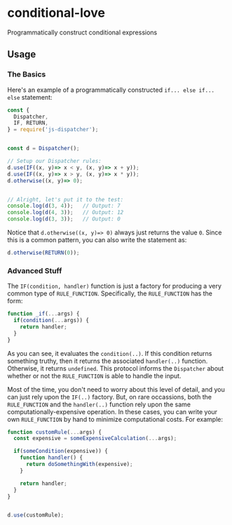 # conditional-love #

Programmatically construct conditional expressions

## Usage ##

### The Basics ###

Here's an example of a programmatically constructed `if... else if... else` statement:

```javascript
const {
  Dispatcher,
  IF, RETURN,
} = require('js-dispatcher');


const d = Dispatcher();

// Setup our Dispatcher rules:
d.use(IF((x, y)=> x < y, (x, y)=> x + y));
d.use(IF((x, y)=> x > y, (x, y)=> x * y));
d.otherwise((x, y)=> 0);


// Alright, let's put it to the test:
console.log(d(3, 4));   // Output: 7
console.log(d(4, 3));   // Output: 12
console.log(d(3, 3));   // Output: 0
```

Notice that `d.otherwise((x, y)=> 0)` always just returns the value `0`.  Since this is a common pattern, you can also write the statement as:

```javascript
d.otherwise(RETURN(0));
```

### Advanced Stuff ###

The `IF(condition, handler)` function is just a factory for producing a very common type of `RULE_FUNCTION`.  Specifically, the `RULE_FUNCTION` has the form:

```javascript
function _if(...args) {
  if(condition(...args)) {
    return handler;
  }
}
```

As you can see, it evaluates the `condition(..)`.  If this condition returns something truthy, then it returns the associated `handler(..)` function.  Otherwise, it returns `undefined`.  This protocol informs the `Dispatcher` about whether or not the `RULE_FUNCTION` is able to handle the input.

Most of the time, you don't need to worry about this level of detail, and you can just rely upon the `IF(..)` factory.  But, on rare occassions, both the `RULE_FUNCTION` and the `handler(..)` function rely upon the same computationally-expensive operation.  In these cases, you can write your own `RULE_FUNCTION` by hand to minimize computational costs.  For example:

```javascript
function customRule(...args) {
  const expensive = someExpensiveCalculation(...args);

  if(someCondition(expensive)) {
    function handler() {
      return doSomethingWith(expensive);
    }

    return handler;
  }
}


d.use(customRule);
```

